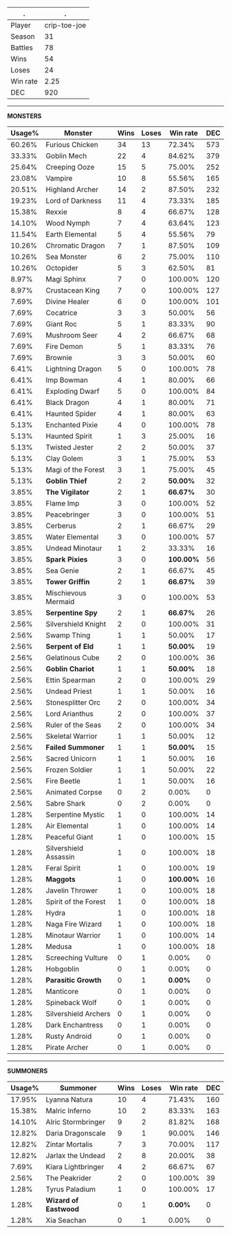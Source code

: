 .|.
|-|-
Player|crip-toe-joe
Season|31
Battles|78
Wins|54
Loses|24
Win rate|2.25
DEC|920

---
**MONSTERS**

Usage%|Monster|Wins|Loses|Win rate|DEC|
-|-|-|-|-|-|
60.26%|Furious Chicken|34|13|72.34%|573|
33.33%|Goblin Mech|22|4|84.62%|379|
25.64%|Creeping Ooze|15|5|75.00%|252|
23.08%|Vampire|10|8|55.56%|165|
20.51%|Highland Archer|14|2|87.50%|232|
19.23%|Lord of Darkness|11|4|73.33%|185|
15.38%|Rexxie|8|4|66.67%|128|
14.10%|Wood Nymph|7|4|63.64%|123|
11.54%|Earth Elemental|5|4|55.56%|79|
10.26%|Chromatic Dragon|7|1|87.50%|109|
10.26%|Sea Monster|6|2|75.00%|110|
10.26%|Octopider|5|3|62.50%|81|
8.97%|Magi Sphinx|7|0|100.00%|120|
8.97%|Crustacean King|7|0|100.00%|127|
7.69%|Divine Healer|6|0|100.00%|101|
7.69%|Cocatrice|3|3|50.00%|56|
7.69%|Giant Roc|5|1|83.33%|90|
7.69%|Mushroom Seer|4|2|66.67%|68|
7.69%|Fire Demon|5|1|83.33%|76|
7.69%|Brownie|3|3|50.00%|60|
6.41%|Lightning Dragon|5|0|100.00%|78|
6.41%|Imp Bowman|4|1|80.00%|66|
6.41%|Exploding Dwarf|5|0|100.00%|84|
6.41%|Black Dragon|4|1|80.00%|71|
6.41%|Haunted Spider|4|1|80.00%|63|
5.13%|Enchanted Pixie|4|0|100.00%|78|
5.13%|Haunted Spirit|1|3|25.00%|16|
5.13%|Twisted Jester|2|2|50.00%|37|
5.13%|Clay Golem|3|1|75.00%|53|
5.13%|Magi of the Forest|3|1|75.00%|45|
5.13%|**Goblin Thief**|2|2|**50.00%**|32|
3.85%|**The Vigilator**|2|1|**66.67%**|30|
3.85%|Flame Imp|3|0|100.00%|52|
3.85%|Peacebringer|3|0|100.00%|51|
3.85%|Cerberus|2|1|66.67%|29|
3.85%|Water Elemental|3|0|100.00%|57|
3.85%|Undead Minotaur|1|2|33.33%|16|
3.85%|**Spark Pixies**|3|0|**100.00%**|56|
3.85%|Sea Genie|2|1|66.67%|45|
3.85%|**Tower Griffin**|2|1|**66.67%**|39|
3.85%|Mischievous Mermaid|3|0|100.00%|53|
3.85%|**Serpentine Spy**|2|1|**66.67%**|26|
2.56%|Silvershield Knight|2|0|100.00%|31|
2.56%|Swamp Thing|1|1|50.00%|17|
2.56%|**Serpent of Eld**|1|1|**50.00%**|19|
2.56%|Gelatinous Cube|2|0|100.00%|36|
2.56%|**Goblin Chariot**|1|1|**50.00%**|18|
2.56%|Ettin Spearman|2|0|100.00%|29|
2.56%|Undead Priest|1|1|50.00%|16|
2.56%|Stonesplitter Orc|2|0|100.00%|34|
2.56%|Lord Arianthus|2|0|100.00%|37|
2.56%|Ruler of the Seas|2|0|100.00%|34|
2.56%|Skeletal Warrior|1|1|50.00%|12|
2.56%|**Failed Summoner**|1|1|**50.00%**|15|
2.56%|Sacred Unicorn|1|1|50.00%|16|
2.56%|Frozen Soldier|1|1|50.00%|22|
2.56%|Fire Beetle|1|1|50.00%|16|
2.56%|Animated Corpse|0|2|0.00%|0|
2.56%|Sabre Shark|0|2|0.00%|0|
1.28%|Serpentine Mystic|1|0|100.00%|14|
1.28%|Air Elemental|1|0|100.00%|14|
1.28%|Peaceful Giant|1|0|100.00%|15|
1.28%|Silvershield Assassin|1|0|100.00%|18|
1.28%|Feral Spirit|1|0|100.00%|19|
1.28%|**Maggots**|1|0|**100.00%**|16|
1.28%|Javelin Thrower|1|0|100.00%|18|
1.28%|Spirit of the Forest|1|0|100.00%|18|
1.28%|Hydra|1|0|100.00%|18|
1.28%|Naga Fire Wizard|1|0|100.00%|18|
1.28%|Minotaur Warrior|1|0|100.00%|14|
1.28%|Medusa|1|0|100.00%|18|
1.28%|Screeching Vulture|0|1|0.00%|0|
1.28%|Hobgoblin|0|1|0.00%|0|
1.28%|**Parasitic Growth**|0|1|**0.00%**|0|
1.28%|Manticore|0|1|0.00%|0|
1.28%|Spineback Wolf|0|1|0.00%|0|
1.28%|Silvershield Archers|0|1|0.00%|0|
1.28%|Dark Enchantress|0|1|0.00%|0|
1.28%|Rusty Android|0|1|0.00%|0|
1.28%|Pirate Archer|0|1|0.00%|0|

---
**SUMMONERS**

Usage%|Summoner|Wins|Loses|Win rate|DEC|
-|-|-|-|-|-|
17.95%|Lyanna Natura|10|4|71.43%|160|
15.38%|Malric Inferno|10|2|83.33%|163|
14.10%|Alric Stormbringer|9|2|81.82%|168|
12.82%|Daria Dragonscale|9|1|90.00%|146|
12.82%|Zintar Mortalis|7|3|70.00%|117|
12.82%|Jarlax the Undead|2|8|20.00%|38|
7.69%|Kiara Lightbringer|4|2|66.67%|67|
2.56%|The Peakrider|2|0|100.00%|39|
1.28%|Tyrus Paladium|1|0|100.00%|17|
1.28%|**Wizard of Eastwood**|0|1|**0.00%**|0|
1.28%|Xia Seachan|0|1|0.00%|0|
